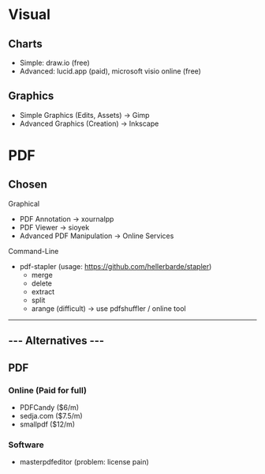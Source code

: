 # Visual

## Charts
- Simple: draw.io (free)
- Advanced: lucid.app (paid), microsoft visio online (free)

## Graphics
- Simple Graphics (Edits, Assets)	-> Gimp
- Advanced Graphics (Creation)		-> Inkscape

# PDF

## Chosen

Graphical
- PDF Annotation					-> xournalpp
- PDF Viewer						-> sioyek
- Advanced PDF Manipulation			-> Online Services

Command-Line 
- pdf-stapler (usage: https://github.com/hellerbarde/stapler)
	- merge
	- delete
	- extract
	- split
	- arange (difficult) -> use pdfshuffler / online tool


--------------------
--- Alternatives ---
--------------------

## PDF

### Online (Paid for full)
- PDFCandy							($6/m)
- sedja.com							($7.5/m)
- smallpdf							($12/m)

### Software
- masterpdfeditor					(problem: license pain)


